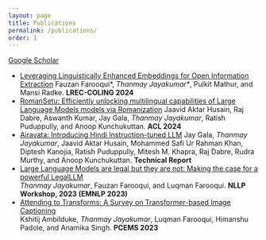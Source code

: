 ```yaml
---
layout: page
title: Publications
permalink: /publications/
order: 1
---
```


[Google Scholar](https://scholar.google.com/citations?hl=en&user=Wttw55EAAAAJ)

* [Leveraging Linguistically Enhanced Embeddings for Open Information Extraction](https://aclanthology.org/2024.lrec-main.906/)
Fauzan Farooqui*, <i>Thanmay Jayakumar*</i>, Pulkit Mathur, and Mansi Radke.
**LREC-COLING 2024**
* [RomanSetu: Efficiently unlocking multilingual capabilities of Large Language Models models via Romanization](https://arxiv.org/abs/2401.14280)
Jaavid Aktar Husain, Raj Dabre, Aswanth Kumar, Jay Gala, <i>Thanmay Jayakumar</i>, Ratish Puduppully, and Anoop Kunchukuttan.
**ACL 2024**
* [Airavata: Introducing Hindi Instruction-tuned LLM](https://arxiv.org/abs/2401.15006)
Jay Gala, <i>Thanmay Jayakumar</i>, Jaavid Aktar Husain, Mohammed Safi Ur Rahman Khan, Diptesh Kanojia, Ratish Puduppully, Mitesh M. Khapra, Raj Dabre, Rudra Murthy, and Anoop Kunchukuttan.
**Technical Report**
* [Large Language Models are legal but they are not: Making the case for a powerful LegalLLM](https://arxiv.org/abs/2311.08890)  
<i>Thanmay Jayakumar</i>, Fauzan Farooqui, and Luqman Farooqui.
**NLLP Workshop, 2023 (EMNLP 2023)**
* [Attending to Transforms: A Survey on Transformer-based Image Captioning](https://ieeexplore.ieee.org/abstract/document/10136098)  
Kshitij Ambilduke, <i>Thanmay Jayakumar</i>, Luqman Farooqui, Himanshu Padole, and Anamika Singh.
**PCEMS 2023**

